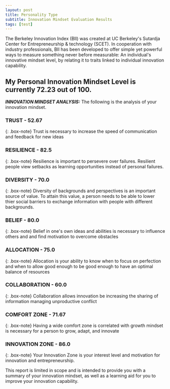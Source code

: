 ```yaml
---
layout: post
title: Personality Type
subtitle: Innovation Mindset Evaluation Results
tags: [test]
---
```


The Berkeley Innovation Index (BII) was created at UC Berkeley's Sutardja Center for Entrepreneurship & technology (SCET). In cooperation with industry professionals, BII has been developed to offer simple yet powerful ways to measure something never before measurable: An individual's innovative mindset level, by relating it to traits linked to individual innovation capability.

## My Personal Innovation Mindset Level is currently 72.23 out of 100.



***INNOVATION MINDSET ANALYSIS:***
The following is the analysis of your innovation mindset. 


### TRUST - 52.67

{: .box-note}
Trust is necessary to increase the speed of communication and feedback for new ideas

### RESILIENCE - 82.5

{: .box-note}
Resilience is important to persevere over failures. Resilient people view setbacks as learning opportunities instead of personal failures.

### DIVERSITY - 70.0

{: .box-note}
Diversity of backgrounds and perspectives is an important source of value. To attain this value, a person needs to be able to lower thier social barriers to exchange information with people with different backgrounds.

### BELIEF - 80.0

{: .box-note}
Belief in one's own ideas and abilities is necessary to influence others and and find motivation to overcome obstacles

### ALLOCATION - 75.0

{: .box-note}
Allocation is your ability to know when to focus on perfection and when to allow good enough to be good enough to have an optimal balance of resources

### COLLABORATION - 60.0

{: .box-note}
Collaboration allows innovation be increasing the sharing of information managing unproductive conflict

### COMFORT ZONE - 71.67

{: .box-note}
Having a wide comfort zone is correlated with growth mindset is necessary for a person to grow, adapt, and innovate

### INNOVATION ZONE - 86.0

{: .box-note}
Your Innovation Zone is your interest level and motivation for innovation and entrepreneurship.

This report is limited in scope and is intended to provide you with a summary of your innovation mindset, as well as a learning aid for you to improve your innovation capability.
